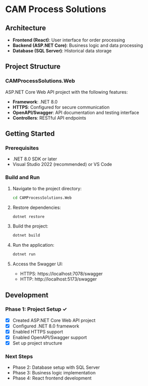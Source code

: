 # CAM Process Solutions



## Architecture

- **Frontend (React)**: User interface for order processing
- **Backend (ASP.NET Core)**: Business logic and data processing
- **Database (SQL Server)**: Historical data storage

## Project Structure

### CAMProcessSolutions.Web
ASP.NET Core Web API project with the following features:
- **Framework**: .NET 8.0
- **HTTPS**: Configured for secure communication
- **OpenAPI/Swagger**: API documentation and testing interface
- **Controllers**: RESTful API endpoints

## Getting Started

### Prerequisites
- .NET 8.0 SDK or later
- Visual Studio 2022 (recommended) or VS Code

### Build and Run

1. Navigate to the project directory:
   ```bash
   cd CAMProcessSolutions.Web
   ```

2. Restore dependencies:
   ```bash
   dotnet restore
   ```

3. Build the project:
   ```bash
   dotnet build
   ```

4. Run the application:
   ```bash
   dotnet run
   ```

5. Access the Swagger UI:
   - HTTPS: https://localhost:7078/swagger
   - HTTP: http://localhost:5173/swagger

## Development

### Phase 1: Project Setup ✓
- [x] Created ASP.NET Core Web API project
- [x] Configured .NET 8.0 framework
- [x] Enabled HTTPS support
- [x] Enabled OpenAPI/Swagger support
- [x] Set up project structure

### Next Steps
- Phase 2: Database setup with SQL Server
- Phase 3: Business logic implementation
- Phase 4: React frontend development
